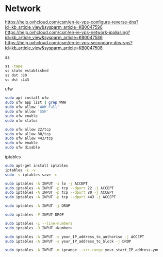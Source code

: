 # Network

https://help.ovhcloud.com/csm/en-ie-vps-configure-reverse-dns?id=kb_article_view&sysparm_article=KB0047596
https://help.ovhcloud.com/csm/en-ie-vps-network-ipaliasing?id=kb_article_view&sysparm_article=KB0047586
https://help.ovhcloud.com/csm/en-ie-vps-secondary-dns-vps?id=kb_article_view&sysparm_article=KB0047508

ss
```bash
ss -tape
ss state established
ss dst :80
ss dst :443
```

ufw
```bash
sudo apt install ufw
sudo ufw app list | grep WWW
sudo ufw allow 'WWW Full'
sudo ufw allow 'SSH'
sudo ufw enable
sudo ufw status

sudo ufw allow 22/tcp
sudo ufw allow 80/tcp
sudo ufw allow 443/tcp
sudo ufw enable
sudo ufw disable
```

iptables
```bash
sudo apt-get install iptables
iptables -L -v
sudo -s iptables-save -c

sudo iptables -A INPUT -i lo -j ACCEPT
sudo iptables -A INPUT -p tcp --dport 22 -j ACCEPT
sudo iptables -A INPUT -p tcp --dport 80 -j ACCEPT
sudo iptables -A INPUT -p tcp --dport 443 -j ACCEPT

sudo iptables -A INPUT -j DROP

sudo iptables -P INPUT DROP 

sudo iptables -L --line-numbers
sudo iptables -D INPUT <Number>

sudo iptables -A INPUT -s your_IP_address_to_authorise -j ACCEPT
sudo iptables -A INPUT -s your_IP_address_to_block -j DROP

sudo iptables -A INPUT -m iprange --src-range your_start_IP_address-your_end_IP_address -j REJECT


```